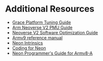 # Additional Resources

- [Grace Platform Tuning Guide]()
- [Arm Neoverse V2 PMU Guide](https://documentation-service.arm.com/static/63bc359c40f3173eeee2a835)
- [Neoverse V2 Software Optimization Guide]()
- [Armv9 reference manual]()
- [Neon Intrinsics](https://developer.arm.com/architectures/instruction-sets/intrinsics/)
- [Coding for Neon](https://developer.arm.com/documentation/102159/latest/)
- [Neon Programmer's Guide for Armv8-A](https://developer.arm.com/architectures/instruction-sets/simd-isas/neon/neon-programmers-guide-for-armv8-a)
